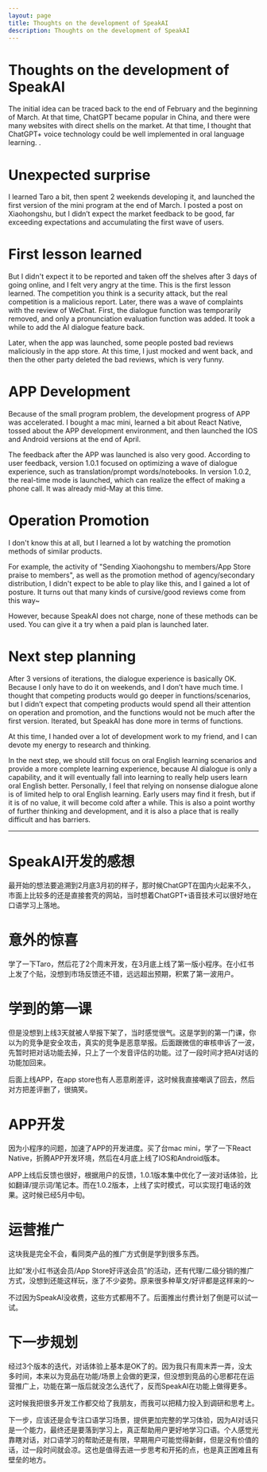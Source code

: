 ```yaml
---
layout: page
title: Thoughts on the development of SpeakAI
description: Thoughts on the development of SpeakAI
---
```

# Thoughts on the development of SpeakAI

The initial idea can be traced back to the end of February and the beginning of March. At that time, ChatGPT became popular in China, and there were many websites with direct shells on the market. At that time, I thought that ChatGPT+ voice technology could be well implemented in oral language learning. .

# Unexpected surprise

I learned Taro a bit, then spent 2 weekends developing it, and launched the first version of the mini program at the end of March. I posted a post on Xiaohongshu, but I didn’t expect the market feedback to be good, far exceeding expectations and accumulating the first wave of users.

# First lesson learned

But I didn't expect it to be reported and taken off the shelves after 3 days of going online, and I felt very angry at the time. This is the first lesson learned. The competition you think is a security attack, but the real competition is a malicious report. Later, there was a wave of complaints with the review of WeChat. First, the dialogue function was temporarily removed, and only a pronunciation evaluation function was added. It took a while to add the AI dialogue feature back.

Later, when the app was launched, some people posted bad reviews maliciously in the app store. At this time, I just mocked and went back, and then the other party deleted the bad reviews, which is very funny.

# APP Development

Because of the small program problem, the development progress of APP was accelerated. I bought a mac mini, learned a bit about React Native, tossed about the APP development environment, and then launched the IOS and Android versions at the end of April.

The feedback after the APP was launched is also very good. According to user feedback, version 1.0.1 focused on optimizing a wave of dialogue experience, such as translation/prompt words/notebooks. In version 1.0.2, the real-time mode is launched, which can realize the effect of making a phone call. It was already mid-May at this time.

# Operation Promotion

I don't know this at all, but I learned a lot by watching the promotion methods of similar products.

For example, the activity of "Sending Xiaohongshu to members/App Store praise to members", as well as the promotion method of agency/secondary distribution, I didn't expect to be able to play like this, and I gained a lot of posture. It turns out that many kinds of cursive/good reviews come from this way~

However, because SpeakAI does not charge, none of these methods can be used. You can give it a try when a paid plan is launched later.

# Next step planning

After 3 versions of iterations, the dialogue experience is basically OK. Because I only have to do it on weekends, and I don’t have much time. I thought that competing products would go deeper in functions/scenarios, but I didn’t expect that competing products would spend all their attention on operation and promotion, and the functions would not be much after the first version. Iterated, but SpeakAI has done more in terms of functions.

At this time, I handed over a lot of development work to my friend, and I can devote my energy to research and thinking.

In the next step, we should still focus on oral English learning scenarios and provide a more complete learning experience, because AI dialogue is only a capability, and it will eventually fall into learning to really help users learn oral English better. Personally, I feel that relying on nonsense dialogue alone is of limited help to oral English learning. Early users may find it fresh, but if it is of no value, it will become cold after a while. This is also a point worthy of further thinking and development, and it is also a place that is really difficult and has barriers.

---
# SpeakAI开发的感想

最开始的想法要追溯到2月底3月初的样子，那时候ChatGPT在国内火起来不久，市面上比较多的还是直接套壳的网站，当时想着ChatGPT+语音技术可以很好地在口语学习上落地。

# 意外的惊喜

学了一下Taro，然后花了2个周末开发，在3月底上线了第一版小程序。在小红书上发了个贴，没想到市场反馈还不错，远远超出预期，积累了第一波用户。

# 学到的第一课

但是没想到上线3天就被人举报下架了，当时感觉很气。这是学到的第一门课，你以为的竞争是安全攻击，真实的竞争是恶意举报。后面跟微信的审核申诉了一波，先暂时把对话功能去掉，只上了一个发音评估的功能。过了一段时间才把AI对话的功能加回来。

后面上线APP，在app store也有人恶意刷差评，这时候我直接嘲讽了回去，然后对方把差评删了，很搞笑。

# APP开发

因为小程序的问题，加速了APP的开发进度。买了台mac mini，学了一下React Native，折腾APP开发环境，然后在4月底上线了IOS和Android版本。

APP上线后反馈也很好，根据用户的反馈，1.0.1版本集中优化了一波对话体验，比如翻译/提示词/笔记本。而在1.0.2版本，上线了实时模式，可以实现打电话的效果。这时候已经5月中旬。

# 运营推广

这块我是完全不会，看同类产品的推广方式倒是学到很多东西。

比如“发小红书送会员/App Store好评送会员”的活动，还有代理/二级分销的推广方式，没想到还能这样玩，涨了不少姿势。原来很多种草文/好评都是这样来的～

不过因为SpeakAI没收费，这些方式都用不了。后面推出付费计划了倒是可以试一试。

# 下一步规划

经过3个版本的迭代，对话体验上基本是OK了的。因为我只有周末弄一弄，没太多时间，本来以为竞品在功能/场景上会做的更深，但没想到竞品的心思都花在运营推广上，功能在第一版后就没怎么迭代了，反而SpeakAI在功能上做得更多。

这时候我把很多开发工作都交给了我朋友，而我可以把精力投入到调研和思考上。

下一步，应该还是会专注口语学习场景，提供更加完整的学习体验，因为AI对话只是一个能力，最终还是要落到学习上，真正帮助用户更好地学习口语。个人感觉光靠瞎对话，对口语学习的帮助还是有限，早期用户可能觉得新鲜，但是没有价值的话，过一段时间就会凉。这也是值得去进一步思考和开拓的点，也是真正困难且有壁垒的地方。
